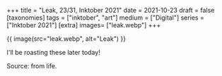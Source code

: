 +++
title = "Leak, 23/31, Inktober 2021"
date = 2021-10-23
draft =  false
[taxonomies]
tags = ["inktober", "art"]
medium = ["Digital"]
series = ["Inktober 2021"]
[extra]
images= ["leak.webp"]
+++

{{ image(src="leak.webp", alt="Leak") }}

I'll be roasting these later today!

Source: from life.
